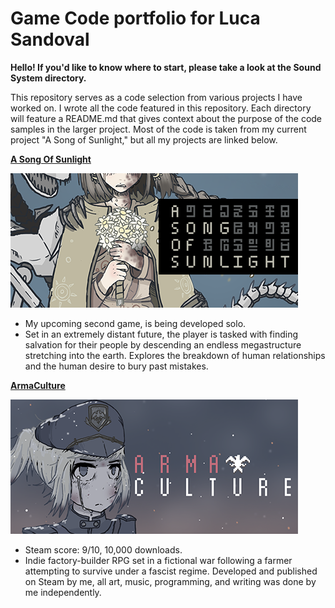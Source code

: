 # Game Code portfolio for Luca Sandoval

**Hello! If you'd like to know where to start, please take a look at the Sound System directory.**

This repository serves as a code selection from various projects I have worked on. I wrote all the code featured in this repository. Each directory will feature a README.md that gives context about the purpose of the 
code samples in the larger project. Most of the code is taken from my current project "A Song of Sunlight," but all my projects are linked below.

**[A Song Of Sunlight](https://store.steampowered.com/app/2263250/A_Song_Of_Sunlight/?curator_clanid=42575477)**

![ASOS Logo](img/aug23_header_capsule.png)

- My upcoming second game, is being developed solo. 
- Set in an extremely distant future, the player is tasked with finding salvation for their people by descending an endless megastructure stretching into the earth. Explores the breakdown of human relationships and the human desire to bury past mistakes.

**[ArmaCulture](https://store.steampowered.com/app/1617190/ArmaCulture/?curator_clanid=42575477)**

![AC Logo](img/ac_header.png)

- Steam score: 9/10, 10,000 downloads. 
- Indie factory-builder RPG set in a fictional war following a farmer attempting to survive under a fascist regime. Developed and published on Steam by me, all art, music, programming, and writing was done by me independently.
